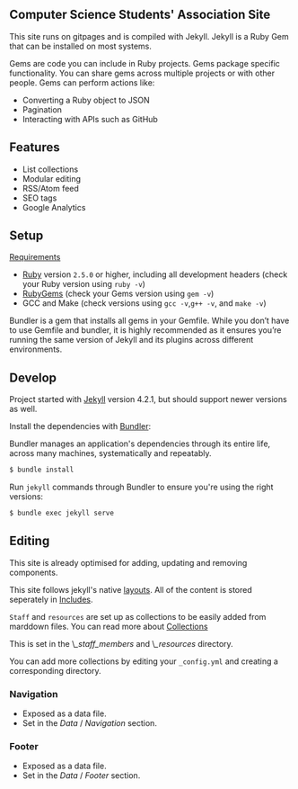 ## Computer Science Students' Association Site

This site runs on gitpages and is compiled with Jekyll.
Jekyll is a Ruby Gem that can be installed on most systems.

Gems are code you can include in Ruby projects. Gems package specific functionality. You can share gems across multiple projects or with other people.
Gems can perform actions like:
* Converting a Ruby object to JSON
* Pagination
* Interacting with APIs such as GitHub


## Features

* List collections
* Modular editing
* RSS/Atom feed
* SEO tags
* Google Analytics

## Setup

[Requirements](https://jekyllrb.com/docs/installation/#requirements)
* [Ruby](https://www.ruby-lang.org/en/downloads/) version `2.5.0` or higher, including all development headers (check your Ruby version using `ruby -v`)
* [RubyGems](https://rubygems.org/pages/download) (check your Gems version using `gem -v`)
* GCC and Make (check versions using `gcc -v`,`g++ -v`, and `make -v`)


Bundler is a gem that installs all gems in your Gemfile.
While you don’t have to use Gemfile and bundler, it is highly recommended as it ensures you’re running the same version of Jekyll and its plugins across different environments.

## Develop

Project started with [Jekyll](https://jekyllrb.com/) version 4.2.1, but should support newer versions as well.


Install the dependencies with [Bundler](http://bundler.io/):

Bundler manages an application's dependencies through its entire life, across many machines, systematically and repeatably.


~~~bash
$ bundle install
~~~

Run `jekyll` commands through Bundler to ensure you're using the right versions:

~~~bash
$ bundle exec jekyll serve
~~~

## Editing

This site is already optimised for adding, updating and removing components.

This site follows jekyll's native [layouts](https://jekyllrb.com/docs/layouts/).
All of the content is stored seperately in [Includes](https://jekyllrb.com/docs/includes/).

`Staff` and `resources` are set up as collections to be easily added from marddown files.
You can read more about [Collections](https://jekyllrb.com/docs/collections/)

This is set in the \\*_staff_members* and \\*_resources* directory.

You can add more collections by editing your `_config.yml` and creating a corresponding directory.

### Navigation

* Exposed as a data file.
* Set in the *Data* / *Navigation* section.

### Footer

* Exposed as a data file.
* Set in the *Data* / *Footer* section.